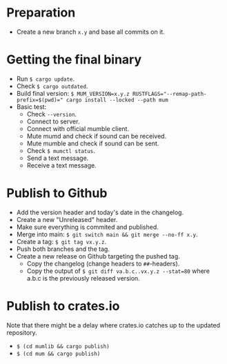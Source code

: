 # Preparation

- Create a new branch `x.y` and base all commits on it.

# Getting the final binary

- Run `$ cargo update`.
- Check `$ cargo outdated`.
- Build final version: `$ MUM_VERSION=x.y.z RUSTFLAGS="--remap-path-prefix=$(pwd)=" cargo install --locked --path mum`
- Basic test:
  - Check `--version`.
  - Connect to server.
  - Connect with official mumble client.
  - Mute mumd and check if sound can be received.
  - Mute mumble and check if sound can be sent.
  - Check `$ mumctl status`.
  - Send a text message.
  - Receive a text message.

# Publish to Github

- Add the version header and today's date in the changelog.
- Create a new "Unreleased" header.
- Make sure everything is commited and published.
- Merge into main: `$ git switch main && git merge --no-ff x.y`.
- Create a tag: `$ git tag vx.y.z`.
- Push both branches and the tag.
- Create a new release on Github targeting the pushed tag.
  - Copy the changelog (change headers to `##`-headers).
  - Copy the output of `$ git diff va.b.c..vx.y.z --stat=80` where a.b.c is the
    previously released version.

# Publish to crates.io

Note that there might be a delay where crates.io catches up to the updated
repository.

- `$ (cd mumlib && cargo publish)`
- `$ (cd mum && cargo publish)`
